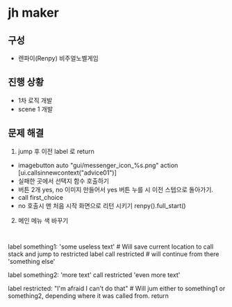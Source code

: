 # jh maker

## 구성
- 렌파이(Renpy) 비주얼노벨게임

## 진행 상황
- 1차 로직 개발
- scene 1 개발

## 문제 해결
1. jump 후 이전 label 로 return
- imagebutton auto "gui/messenger_icon_%s.png" action [ui.callsinnewcontext("advice01")]
- 실패한 곳에서 선택지 함수 호출하기
- 버튼 2개 yes, no 이미지 만들어서 yes 버튼 누를 시 이전 스텝으로 돌아가기. 
- call first_choice
- no 호출시 맨 처음 시작 화면으로 리턴 시키기 renpy().full_start()
2. 메인 메뉴 색 바꾸기
```renpy


```


label something1:
    'some useless text'
    # Will save current location to call stack and jump to restricted label
    call restricted
    # will continue from there
    'something else'

label something2:
    'more text'
    call restricted
    'even more text'

label restricted:
    "I'm afraid I can't do that"
    # Will jum either to something1 or something2, depending where it was called from.
    return